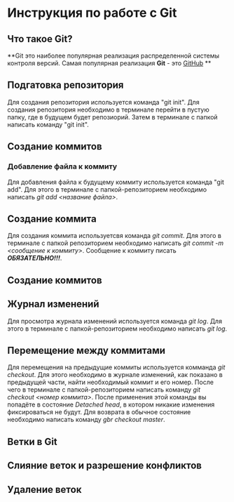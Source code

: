 # Инструкция по работе с Git

## Что такое Git?
**Git это наиболее популярная реализация распределенной системы контроля версий. Самая популярная реализация **Git** - это [GitHub](https://github.com/) **

## Подгатовка репозитория
Для создания репозитория используется команда "git init". Для создания репозитория необходимо в терминале перейти в пустую папку, где в будущем будет репозиорий. Затем в терминале с папкой написать команду "git init".

## Создание коммитов

### Добавление файла к коммиту
Для добавления файла к будущему коммиту используется команда "git add". Для этого в терминале с папкой-репозиторием необходимо написать *git add <название файла>*.

## Создание коммита
Для создания коммита используетсвя команда *git commit*. Для этого в терминале с папкой репозиторием необходимо написать *git commit -m <сообщение к коммиту>*. Сообщение к коммиту писать ***ОБЯЗАТЕЛЬНО!!!***.

## Создание коммитов

## Журнал изменений
Для просмотра журнала изменений используется команда *git log*. Для этого в терминале с папкой-репозиторием необходимо написать *git log*.

## Перемещение между коммитами
Для перемещения на предыдущие коммиты используется комманда *git checkout*. Для этого необходимо в журнале изменений, как показано в предыдущей части, найти необходимый коммит и его номер. После чего в терминале с папкой-репозиторием написать команду *git checkout <номер коммита>*. После применения этой команды вы попадёте в состояние *Detached head*, в котором никакие изменения фиксироваться не будут. Для возврата в обычное состояние необходимо написать команду *gbr checkout master*.

## Ветки в Git

## Слияние веток и разрешение конфликтов

## Удаление веток